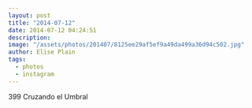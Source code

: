 ```yaml
---
layout: post
title: "2014-07-12"
date: 2014-07-12 04:24:51
description: 
image: "/assets/photos/201407/8125ee29af5ef9a49da499a36d94c502.jpg"
author: Elise Plain
tags: 
  - photos
  - instagram
---
```


399 Cruzando el Umbral
<p></p>
